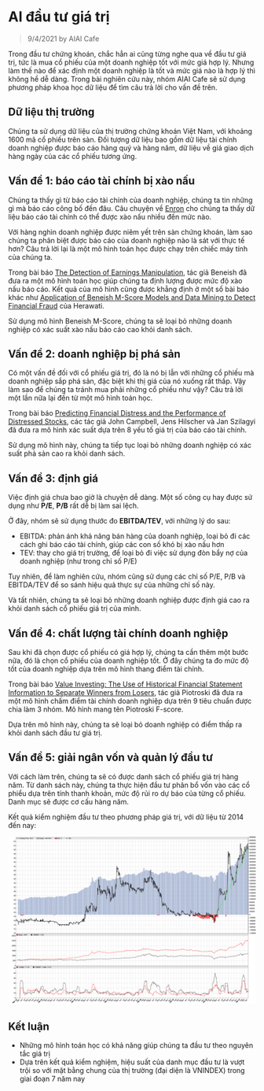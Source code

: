 # AI đầu tư giá trị

> 9/4/2021 by AIAI Cafe

Trong đầu tư chứng khoán, chắc hẳn ai cũng từng nghe qua về đầu tư giá trị, tức là mua cổ phiếu của một doanh nghiệp tốt với mức giá hợp lý. Nhưng làm thế nào để xác định một doanh nghiệp là tốt và mức giá nào là hợp lý thì không hề dễ dàng. Trong bài nghiên cứu này, nhóm AIAI Cafe sẽ sử dụng phương pháp khoa học dữ liệu để tìm câu trả lời cho vấn đề trên.

## Dữ liệu thị trường

Chúng ta sử dụng dữ liệu của thị trường chứng khoán Việt Nam, với khoảng 1600 mã cổ phiếu trên sàn. Đối tượng dữ liệu bao gồm dữ liệu tài chính doanh nghiệp được báo cáo hàng quý và hàng năm, dữ liệu về giá giao dịch hàng ngày của các cổ phiếu tương ứng.

## Vấn đề 1: báo cáo tài chính bị xào nấu

Chúng ta thấy gì từ báo cáo tài chính của doanh nghiệp, chúng ta tin những gì mà báo cáo công bố đến đâu. Câu chuyện về [Enron](https://en.wikipedia.org/wiki/Enron) cho chúng ta thấy dữ liệu báo cáo tài chính có thể được xào nấu nhiều đến mức nào.

Với hàng nghìn doanh nghiệp được niêm yết trên sàn chứng khoán, làm sao chúng ta phân biệt được báo cáo của doanh nghiệp nào là sát với thực tế hơn? Câu trả lời lại là một mô hình toán học được chạy trên chiếc máy tính của chúng ta.

Trong bài báo [The Detection of Earnings Manipulation](https://www.researchgate.net/publication/252059255_The_Detection_of_Earnings_Manipulation), tác giả Beneish đã đưa ra một mô hình toán học giúp chúng ta định lượng được mức độ xào nấu báo cáo. Kết quả của mô hình cũng được khẳng định ở một số bài báo khác như [Application of Beneish M-Score Models and Data Mining to Detect Financial Fraud](https://www.researchgate.net/publication/286530544_Application_of_Beneish_M-Score_Models_and_Data_Mining_to_Detect_Financial_Fraud) của Herawati.

Sử dụng mô hình Beneish M-Score, chúng ta sẽ loại bỏ những doanh nghiệp có xác suất xào nấu báo cáo cao khỏi danh sách.

## Vấn đề 2: doanh nghiệp bị phá sản

Có một vấn đề đối với cổ phiếu giá trị, đó là nó bị lẫn với những cổ phiếu mà doanh nghiệp sắp phá sản, đặc biệt khi thị giá của nó xuống rất thấp. Vậy làm sao để chúng ta tránh mua phải những cổ phiếu như vậy? Câu trả lời một lần nữa lại đến từ một mô hình toán học.

Trong bài báo [Predicting Financial Distress and the Performance of Distressed Stocks](https://www.researchgate.net/publication/228205085_Predicting_Financial_Distress_and_the_Performance_of_Distressed_Stocks), các tác giả John Campbell, Jens Hilscher và Jan Szilagyi đã đưa ra mô hình xác suất dựa trên 8 yếu tố giá trị của báo cáo tài chính.

Sử dụng mô hình này, chúng ta tiếp tục loại bỏ những doanh nghiệp có xác suất phả sản cao ra khỏi danh sách.

## Vấn đề 3: định giá

Việc định giá chưa bao giờ là chuyện dễ dàng. Một số công cụ hay được sử dụng như **P/E**, **P/B** rất dễ bị làm sai lệch.

Ở đây, nhóm sẽ sử dụng thước đo **EBITDA/TEV**, với những lý do sau:

* EBITDA: phản ánh khả năng bán hàng của doanh nghiệp, loại bỏ đi các cách ghi báo cáo tài chính, giúp các con số khó bị xào nấu hơn
* TEV: thay cho giá trị trường, để loại bỏ đi việc sử dụng đòn bẩy nợ của doanh nghiệp (như trong chỉ số P/E)

Tuy nhiên, để làm nghiên cứu, nhóm cũng sử dụng các chỉ số P/E, P/B và EBITDA/TEV để so sánh hiệu quả thực sự của những chỉ số này.

Và tất nhiên, chúng ta sẽ loại bỏ những doanh nghiệp được định giá cao ra khỏi danh sách cổ phiếu giá trị của mình.

## Vấn đề 4: chất lượng tài chính doanh nghiệp

Sau khi đã chọn được cổ phiếu có giá hợp lý, chúng ta cần thêm một bước nữa, đó là chọn cổ phiếu của doanh nghiệp tốt. Ở đây chúng ta đo mức độ tốt của doanh nghiệp dựa trên mô hình thang điểm tài chính.

Trong bài báo [Value Investing: The Use of Historical Financial Statement Information to Separate Winners from Losers](https://www.semanticscholar.org/paper/Value-Investing%3A-The-Use-of-Historical-Financial-to-Piotroski/0559e92e06dae21e77ea79d79417b8a1d40be772), tác giả Piotroski đã đưa ra một mô hình chấm điểm tài chính doanh nghiệp dựa trên 9 tiêu chuẩn được chia làm 3 nhóm. Mô hình mang tên Piotroski F-score.

Dựa trên mô hình này, chúng ta sẽ loại bỏ doanh nghiệp có điểm thấp ra khỏi danh sách đầu tư giá trị.

## Vấn đề 5: giải ngân vốn và quản lý đầu tư

Với cách làm trên, chúng ta sẽ có được danh sách cổ phiếu giá trị hàng năm. Từ danh sách này, chúng ta thực hiện đầu tư phân bổ vốn vào các cổ phiểu dựa trên tính thanh khoản, mức độ rủi ro dự báo của từng cổ phiếu. Danh mục sẽ được cơ cấu hàng năm.

Kết quả kiểm nghiệm đầu tư theo phương pháp giá trị, với dữ liệu từ 2014 đến nay:

![png](ai-dau-tu-gia-tri/output_1_0.png)

## Kết luận

* Những mô hình toán học có khả năng giúp chúng ta đầu tư theo nguyên tắc giá trị
* Dựa trên kết quả kiểm nghiệm, hiệu suất của danh mục đầu tư là vượt trội so với mặt bằng chung của thị trường (đại diện là VNINDEX) trong giai đoạn 7 năm nay
